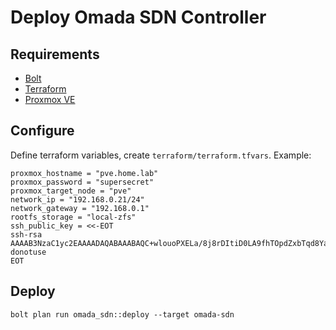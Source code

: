 # Deploy Omada SDN Controller

## Requirements

* [Bolt]
* [Terraform]
* [Proxmox VE]

## Configure

Define terraform variables, create `terraform/terraform.tfvars`.
Example:

    proxmox_hostname = "pve.home.lab"
    proxmox_password = "supersecret"
    proxmox_target_node = "pve"
    network_ip = "192.168.0.21/24"
    network_gateway = "192.168.0.1"
    rootfs_storage = "local-zfs"
    ssh_public_key = <<-EOT
    ssh-rsa AAAAB3NzaC1yc2EAAAADAQABAAABAQC+wlouoPXELa/8j8rDItiD0LA9fhTOpdZxbTqd8YaA/+NwhcDRU46gBwUY3lL8Su8IRlrdTCsiuUqpF4jVoOxnBjP2CTkeImBRheQFIA61jKa/3iSRWJc12BBF21eL2mjVlbbfoXw1zi/CNhy8Yc4c0XGfHvecC4ZX424vp6wBFwHwhzD+2mVZnAlg1m6d2qUERypIUaaPqxpGXwx020IeBgHECot8g6wMJ+nSFX2vHE4zKL5ZDfK+f2pC3smPbiqXA8GGYaYRpj4FRPDpGTV/A+Y/NFZiDHyUrM8PV6t/o6xObDeo4Turjch3gtz/rZc3YDFVp+sNuQvnlnzBzi6x donotuse
    EOT

## Deploy

    bolt plan run omada_sdn::deploy --target omada-sdn

[Bolt]: https://puppet.com/open-source/bolt/
[Terraform]: https://terraform.io
[Proxmox VE]: https://www.proxmox.com/en/proxmox-ve
